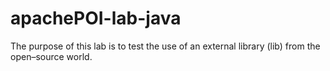 # apachePOI-lab-java
The purpose of this lab is to test the use of an external library (lib) from the open–source world.

